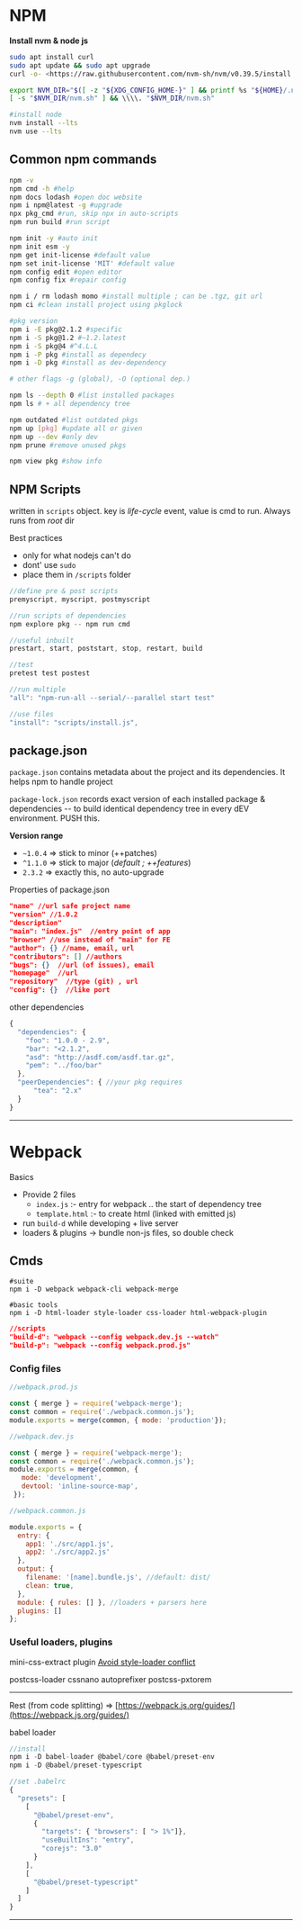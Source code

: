 # NPM

**Install nvm & node js**

```bash
sudo apt install curl  
sudo apt update && sudo apt upgrade
curl -o- <https://raw.githubusercontent.com/nvm-sh/nvm/v0.39.5/install.sh> | bash

export NVM_DIR="$([ -z "${XDG_CONFIG_HOME-}" ] && printf %s "${HOME}/.nvm" || printf %s "${XDG_CONFIG_HOME}/nvm")"
[ -s "$NVM_DIR/nvm.sh" ] && \\\\. "$NVM_DIR/nvm.sh"

#install node
nvm install --lts
nvm use --lts
```

## Common npm commands

```bash
npm -v
npm cmd -h #help
npm docs lodash #open doc website
npm i npm@latest -g #upgrade
npx pkg_cmd #run, skip npx in auto-scripts
npm run build #run script

npm init -y #auto init
npm init esm -y
npm get init-license #default value
npm set init-license 'MIT' #default value
npm config edit #open editor
npm config fix #repair config

npm i / rm lodash momo #install multiple ; can be .tgz, git url
npm ci #clean install project using pkglock

#pkg version
npm i -E pkg@2.1.2 #specific
npm i -S pkg@1.2 #~1.2.latest
npm i -S pkg@4 #^4.L.L
npm i -P pkg #install as dependecy
npm i -D pkg #install as dev-dependency

# other flags -g (global), -O (optional dep.)

npm ls --depth 0 #list installed packages
npm ls # + all dependency tree

npm outdated #list outdated pkgs
npm up [pkg] #update all or given
npm up --dev #only dev
npm prune #remove unused pkgs

npm view pkg #show info
```

## NPM Scripts

written in `scripts` object. key is *life-cycle* event, value is cmd to run. Always runs from *root* dir

Best practices
- only for what nodejs can't do
- dont' use `sudo`
- place them in `/scripts` folder

```js
//define pre & post scripts
premyscript, myscript, postmyscript

//run scripts of dependencies
npm explore pkg -- npm run cmd

//useful inbuilt
prestart, start, poststart, stop, restart, build

//test
pretest test postest

//run multiple
"all": "npm-run-all --serial/--parallel start test"

//use files
"install": "scripts/install.js",
```

## package.json

`package.json` contains metadata about the project and its  dependencies. It helps npm to handle project

`package-lock.json` records exact version of each installed package & dependencies -- to build identical dependency tree in every dEV environment. PUSH this.

**Version range**
- `~1.0.4` => stick to minor (++patches)
- `^1.1.0` => stick to major (_default ; ++features_)
- `2.3.2` => exactly this, no auto-upgrade

Properties of package.json
```json
"name" //url safe project name
"version" //1.0.2
"description" 
"main": "index.js"  //entry point of app
"browser" //use instead of "main" for FE
"author": {} //name, email, url
"contributors": [] //authors
"bugs": {}  //url (of issues), email
"homepage"  //url 
"repository"  //type (git) , url
"config": {}  //like port
```

other dependencies
```js
{
  "dependencies": {
    "foo": "1.0.0 - 2.9",
    "bar": "<2.1.2",
    "asd": "http://asdf.com/asdf.tar.gz",
    "pem": "../foo/bar"
  },
  "peerDependencies": { //your pkg requires
	  "tea": "2.x"
  }  
}
```

---
# Webpack

Basics
- Provide 2 files
	- `index.js` :- entry for webpack .. the start of dependency tree
	- `template.html` :- to create html (linked with emitted js)
- run `build-d` while developing + live server 
- loaders & plugins -> bundle non-js files, so double check

## Cmds

```shell
#suite
npm i -D webpack webpack-cli webpack-merge 

#basic tools
npm i -D html-loader style-loader css-loader html-webpack-plugin
```

```json
//scripts
"build-d": "webpack --config webpack.dev.js --watch"
"build-p": "webpack --config webpack.prod.js"
```

### Config files

```js
//webpack.prod.js

const { merge } = require('webpack-merge');
const common = require('./webpack.common.js');
module.exports = merge(common, { mode: 'production'});
```

```js
//webpack.dev.js

const { merge } = require('webpack-merge');
const common = require('./webpack.common.js');
module.exports = merge(common, {
   mode: 'development',
   devtool: 'inline-source-map',
 });
```

```js
//webpack.common.js 

module.exports = {
  entry: {
    app1: './src/app1.js',
    app2: './src/app2.js'
  },
  output: { 
    filename: '[name].bundle.js', //default: dist/
    clean: true,
  },
  module: { rules: [] }, //loaders + parsers here
  plugins: []  
};

```

### Useful loaders, plugins

mini-css-extract plugin [Avoid style-loader conflict](https://www.npmjs.com/package/mini-css-extract-plugin#recommended)

postcss-loader cssnano autoprefixer postcss-pxtorem

---


Rest (from code splitting) => [https://webpack.js.org/guides/](https://webpack.js.org/guides/)

babel loader

```jsx
//install
npm i -D babel-loader @babel/core @babel/preset-env 
npm i -D @babel/preset-typescript 

//set .babelrc
{
  "presets": [
    [
      "@babel/preset-env",
      {
        "targets": { "browsers": [ "> 1%"]},
        "useBuiltIns": "entry",
        "corejs": "3.0"
      }
    ],
    [
      "@babel/preset-typescript"
    ]
  ]
}
```

---
